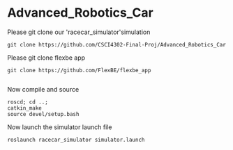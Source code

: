 # Advanced_Robotics_Car

Please git clone our 'racecar_simulator'simulation

``` 
git clone https://github.com/CSCI4302-Final-Proj/Advanced_Robotics_Car
```
Please git clone flexbe app

```
git clone https://github.com/FlexBE/flexbe_app 
 
```

Now compile and source

```
roscd; cd ..;
catkin_make
source devel/setup.bash
```

Now launch the simulator launch file

```
roslaunch racecar_simulator simulator.launch
```
